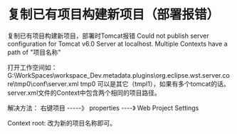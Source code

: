 # 复制已有项目构建新项目（部署报错）

复制已有项目构建新项目，部署时Tomcat报错
Could not publish server configuration for Tomcat v6.0 Server at localhost.
Multiple Contexts have a path of "项目名称"

打开工作空间如：
G:\WorkSpaces\workspace_Dev\.metadata\.plugins\org.eclipse.wst.server.core\tmp0\conf\server.xml
tmp0 可以是其它（tmpl1），如果有多个tomcat的话。
server.xml文件的Context中包含两个相同的项目路径。

解决方法：
右键项目  -----》 properties ----》 Web Project Settings 

Context root: 改为新的项目名称即可。